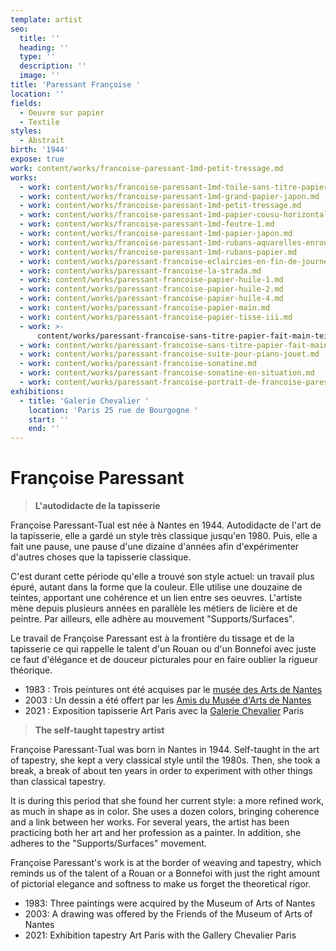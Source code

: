 ```yaml
---
template: artist
seo:
  title: ''
  heading: ''
  type: ''
  description: ''
  image: ''
title: 'Paressant Françoise '
location: ''
fields:
  - Oeuvre sur papier
  - Textile
styles:
  - Abstrait
birth: '1944'
expose: true
work: content/works/francoise-paressant-1md-petit-tressage.md
works:
  - work: content/works/francoise-paressant-1md-toile-sans-titre-papier-japon.md
  - work: content/works/francoise-paressant-1md-grand-papier-japon.md
  - work: content/works/francoise-paressant-1md-petit-tressage.md
  - work: content/works/francoise-paressant-1md-papier-cousu-horizontal.md
  - work: content/works/francoise-paressant-1md-feutre-1.md
  - work: content/works/francoise-paressant-1md-papier-japon.md
  - work: content/works/francoise-paressant-1md-rubans-aquarelles-enroules.md
  - work: content/works/francoise-paressant-1md-rubans-papier.md
  - work: content/works/paressant-francoise-eclaircies-en-fin-de-journee.md
  - work: content/works/paressant-francoise-la-strada.md
  - work: content/works/paressant-francoise-papier-huile-1.md
  - work: content/works/paressant-francoise-papier-huile-2.md
  - work: content/works/paressant-francoise-papier-huile-4.md
  - work: content/works/paressant-francoise-papier-main.md
  - work: content/works/paressant-francoise-papier-tisse-iii.md
  - work: >-
      content/works/paressant-francoise-sans-titre-papier-fait-main-teinte-en-situation.md
  - work: content/works/paressant-francoise-sans-titre-papier-fait-main.md
  - work: content/works/paressant-francoise-suite-pour-piano-jouet.md
  - work: content/works/paressant-francoise-sonatine.md
  - work: content/works/paressant-francoise-sonatine-en-situation.md
  - work: content/works/paressant-francoise-portrait-de-francoise-paressant.md
exhibitions:
  - title: 'Galerie Chevalier '
    location: 'Paris 25 rue de Bourgogne '
    start: ''
    end: ''
---
```


# Françoise Paressant

> **L'autodidacte de la tapisserie**

Françoise Paressant-Tual est née à Nantes en 1944. Autodidacte de l'art de la tapisserie, elle a gardé un style très classique jusqu'en 1980. Puis, elle a fait une pause, une pause d'une dizaine d'années afin d'expérimenter d'autres choses que la tapisserie classique.

C'est durant cette période qu'elle a trouvé son style actuel: un travail plus épuré, autant dans la forme que la couleur. Elle utilise une douzaine de teintes, apportant une cohérence et un lien entre ses oeuvres. L'artiste mène depuis plusieurs années en parallèle les métiers de licière et de peintre. Par ailleurs, elle adhère au mouvement "Supports/Surfaces".

Le travail de Françoise Paressant est à la frontière du tissage et de la tapisserie ce qui rappelle le talent d'un Rouan ou d'un Bonnefoi avec juste ce faut d'élégance et de douceur picturales pour en faire oublier la rigueur théorique.

* 1983 : Trois peintures ont été acquises par le [musée des Arts de Nantes](https://museedartsdenantes.nantesmetropole.fr/resultats-navigart.html?jcrRedirectTo=%2Fcms%2Frender%2Flive%2Ffr%2Fsites%2Fmuseedarts%2Fresultats-navigart.html\&keywords=PARESSANT "collection musée des arts nantes ")
* 2003 : Un dessin a été offert par les [Amis du Musée d'Arts de Nantes](http://www.amis-musee-arts-nantes.fr/ "amis du musée des arts de nantes ")
* 2021 : Exposition tapisserie Art Paris avec la [Galerie Chevalier](http://www.galerie-chevalier.com/ "galerie Chevalier tapisserie paris ") Paris

> **The self-taught tapestry artist**

Françoise Paressant-Tual was born in Nantes in 1944. Self-taught in the art of tapestry, she kept a very classical style until the 1980s. Then, she took a break, a break of about ten years in order to experiment with other things than classical tapestry.

It is during this period that she found her current style: a more refined work, as much in shape as in color. She uses a dozen colors, bringing coherence and a link between her works. For several years, the artist has been practicing both her art and her profession as a painter. In addition, she adheres to the "Supports/Surfaces" movement.

Françoise Paressant's work is at the border of weaving and tapestry, which reminds us of the talent of a Rouan or a Bonnefoi with just the right amount of pictorial elegance and softness to make us forget the theoretical rigor.

* 1983: Three paintings were acquired by the Museum of Arts of Nantes
* 2003: A drawing was offered by the Friends of the Museum of Arts of Nantes
* 2021: Exhibition tapestry Art Paris with the Gallery Chevalier Paris
